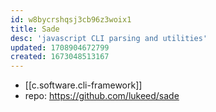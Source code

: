 ```yaml
---
id: w8bycrshqsj3cb96z3woix1
title: Sade
desc: 'javascript CLI parsing and utilities'
updated: 1708904672799
created: 1673048513167
---
```


- [[c.software.cli-framework]]
- repo: https://github.com/lukeed/sade
